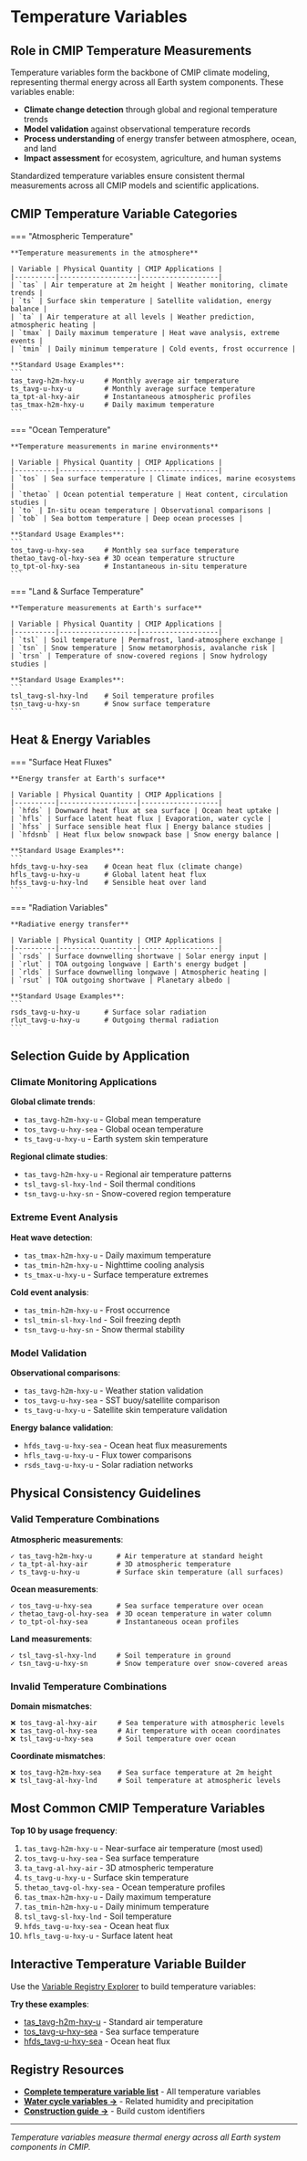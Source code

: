 # Temperature Variables

## Role in CMIP Temperature Measurements

Temperature variables form the backbone of CMIP climate modeling, representing thermal energy across all Earth system components. These variables enable:

- **Climate change detection** through global and regional temperature trends
- **Model validation** against observational temperature records  
- **Process understanding** of energy transfer between atmosphere, ocean, and land
- **Impact assessment** for ecosystem, agriculture, and human systems

Standardized temperature variables ensure consistent thermal measurements across all CMIP models and scientific applications.

## CMIP Temperature Variable Categories

=== "Atmospheric Temperature"

    **Temperature measurements in the atmosphere**

    | Variable | Physical Quantity | CMIP Applications |
    |----------|-------------------|-------------------|
    | `tas` | Air temperature at 2m height | Weather monitoring, climate trends |
    | `ts` | Surface skin temperature | Satellite validation, energy balance |
    | `ta` | Air temperature at all levels | Weather prediction, atmospheric heating |
    | `tmax` | Daily maximum temperature | Heat wave analysis, extreme events |
    | `tmin` | Daily minimum temperature | Cold events, frost occurrence |

    **Standard Usage Examples**:
    ```
    tas_tavg-h2m-hxy-u     # Monthly average air temperature
    ts_tavg-u-hxy-u        # Monthly average surface temperature  
    ta_tpt-al-hxy-air      # Instantaneous atmospheric profiles
    tas_tmax-h2m-hxy-u     # Daily maximum temperature
    ```

=== "Ocean Temperature"

    **Temperature measurements in marine environments**

    | Variable | Physical Quantity | CMIP Applications |
    |----------|-------------------|-------------------|
    | `tos` | Sea surface temperature | Climate indices, marine ecosystems |
    | `thetao` | Ocean potential temperature | Heat content, circulation studies |
    | `to` | In-situ ocean temperature | Observational comparisons |
    | `tob` | Sea bottom temperature | Deep ocean processes |

    **Standard Usage Examples**:
    ```
    tos_tavg-u-hxy-sea     # Monthly sea surface temperature
    thetao_tavg-ol-hxy-sea # 3D ocean temperature structure
    to_tpt-ol-hxy-sea      # Instantaneous in-situ temperature
    ```

=== "Land & Surface Temperature"

    **Temperature measurements at Earth's surface**

    | Variable | Physical Quantity | CMIP Applications |
    |----------|-------------------|-------------------|
    | `tsl` | Soil temperature | Permafrost, land-atmosphere exchange |
    | `tsn` | Snow temperature | Snow metamorphosis, avalanche risk |
    | `trsn` | Temperature of snow-covered regions | Snow hydrology studies |

    **Standard Usage Examples**:
    ```
    tsl_tavg-sl-hxy-lnd    # Soil temperature profiles
    tsn_tavg-u-hxy-sn      # Snow surface temperature
    ```

## Heat & Energy Variables

=== "Surface Heat Fluxes"

    **Energy transfer at Earth's surface**

    | Variable | Physical Quantity | CMIP Applications |
    |----------|-------------------|-------------------|
    | `hfds` | Downward heat flux at sea surface | Ocean heat uptake |
    | `hfls` | Surface latent heat flux | Evaporation, water cycle |
    | `hfss` | Surface sensible heat flux | Energy balance studies |
    | `hfdsnb` | Heat flux below snowpack base | Snow energy balance |

    **Standard Usage Examples**:
    ```
    hfds_tavg-u-hxy-sea    # Ocean heat flux (climate change)
    hfls_tavg-u-hxy-u      # Global latent heat flux
    hfss_tavg-u-hxy-lnd    # Sensible heat over land
    ```

=== "Radiation Variables"

    **Radiative energy transfer**

    | Variable | Physical Quantity | CMIP Applications |
    |----------|-------------------|-------------------|
    | `rsds` | Surface downwelling shortwave | Solar energy input |
    | `rlut` | TOA outgoing longwave | Earth's energy budget |
    | `rlds` | Surface downwelling longwave | Atmospheric heating |
    | `rsut` | TOA outgoing shortwave | Planetary albedo |

    **Standard Usage Examples**:
    ```
    rsds_tavg-u-hxy-u      # Surface solar radiation
    rlut_tavg-u-hxy-u      # Outgoing thermal radiation
    ```

## Selection Guide by Application

### Climate Monitoring Applications

**Global climate trends**:
- `tas_tavg-h2m-hxy-u` - Global mean temperature  
- `tos_tavg-u-hxy-sea` - Global ocean temperature
- `ts_tavg-u-hxy-u` - Earth system skin temperature

**Regional climate studies**:
- `tas_tavg-h2m-hxy-u` - Regional air temperature patterns
- `tsl_tavg-sl-hxy-lnd` - Soil thermal conditions  
- `tsn_tavg-u-hxy-sn` - Snow-covered region temperature

### Extreme Event Analysis

**Heat wave detection**:
- `tas_tmax-h2m-hxy-u` - Daily maximum temperature
- `tas_tmin-h2m-hxy-u` - Nighttime cooling analysis
- `ts_tmax-u-hxy-u` - Surface temperature extremes

**Cold event analysis**:
- `tas_tmin-h2m-hxy-u` - Frost occurrence
- `tsl_tmin-sl-hxy-lnd` - Soil freezing depth
- `tsn_tavg-u-hxy-sn` - Snow thermal stability

### Model Validation

**Observational comparisons**:
- `tas_tavg-h2m-hxy-u` - Weather station validation
- `tos_tavg-u-hxy-sea` - SST buoy/satellite comparison
- `ts_tavg-u-hxy-u` - Satellite skin temperature validation

**Energy balance validation**:
- `hfds_tavg-u-hxy-sea` - Ocean heat flux measurements
- `hfls_tavg-u-hxy-u` - Flux tower comparisons
- `rsds_tavg-u-hxy-u` - Solar radiation networks

## Physical Consistency Guidelines

### Valid Temperature Combinations

**Atmospheric measurements**:
```
✓ tas_tavg-h2m-hxy-u      # Air temperature at standard height
✓ ta_tpt-al-hxy-air       # 3D atmospheric temperature  
✓ ts_tavg-u-hxy-u         # Surface skin temperature (all surfaces)
```

**Ocean measurements**:
```
✓ tos_tavg-u-hxy-sea      # Sea surface temperature over ocean
✓ thetao_tavg-ol-hxy-sea  # 3D ocean temperature in water column
✓ to_tpt-ol-hxy-sea       # Instantaneous ocean profiles
```

**Land measurements**:
```
✓ tsl_tavg-sl-hxy-lnd     # Soil temperature in ground
✓ tsn_tavg-u-hxy-sn       # Snow temperature over snow-covered areas
```

### Invalid Temperature Combinations

**Domain mismatches**:
```
❌ tos_tavg-al-hxy-air     # Sea temperature with atmospheric levels
❌ tas_tavg-ol-hxy-sea     # Air temperature with ocean coordinates
❌ tsl_tavg-u-hxy-sea      # Soil temperature over ocean
```

**Coordinate mismatches**:
```
❌ tos_tavg-h2m-hxy-sea    # Sea surface temperature at 2m height  
❌ tsl_tavg-al-hxy-lnd     # Soil temperature at atmospheric levels
```

## Most Common CMIP Temperature Variables

**Top 10 by usage frequency**:

1. `tas_tavg-h2m-hxy-u` - Near-surface air temperature (most used)
2. `tos_tavg-u-hxy-sea` - Sea surface temperature
3. `ta_tavg-al-hxy-air` - 3D atmospheric temperature  
4. `ts_tavg-u-hxy-u` - Surface skin temperature
5. `thetao_tavg-ol-hxy-sea` - Ocean temperature profiles
6. `tas_tmax-h2m-hxy-u` - Daily maximum temperature
7. `tas_tmin-h2m-hxy-u` - Daily minimum temperature
8. `tsl_tavg-sl-hxy-lnd` - Soil temperature
9. `hfds_tavg-u-hxy-sea` - Ocean heat flux
10. `hfls_tavg-u-hxy-u` - Surface latent heat

## Interactive Temperature Variable Builder

Use the [Variable Registry Explorer](../../../../variable-builder.html) to build temperature variables:

**Try these examples**:
- [tas_tavg-h2m-hxy-u](../../../../variable-builder.html?branding=tas_tavg-h2m-hxy-u) - Standard air temperature
- [tos_tavg-u-hxy-sea](../../../../variable-builder.html?branding=tos_tavg-u-hxy-sea) - Sea surface temperature  
- [hfds_tavg-u-hxy-sea](../../../../variable-builder.html?branding=hfds_tavg-u-hxy-sea) - Ocean heat flux

## Registry Resources

- **[Complete temperature variable list](https://github.com/WCRP-CMIP/Variable-Registry/tree/main/src-data/variable-root)** - All temperature variables
- **[Water cycle variables →](water-cycle.md)** - Related humidity and precipitation
- **[Construction guide →](../../02_How%20to%20Construct/01_general_structure.md)** - Build custom identifiers

---

*Temperature variables measure thermal energy across all Earth system components in CMIP.*